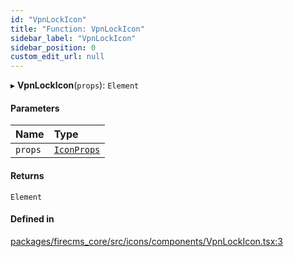 ```yaml
---
id: "VpnLockIcon"
title: "Function: VpnLockIcon"
sidebar_label: "VpnLockIcon"
sidebar_position: 0
custom_edit_url: null
---
```


▸ **VpnLockIcon**(`props`): `Element`

#### Parameters

| Name | Type |
| :------ | :------ |
| `props` | [`IconProps`](../types/IconProps.md) |

#### Returns

`Element`

#### Defined in

[packages/firecms_core/src/icons/components/VpnLockIcon.tsx:3](https://github.com/FireCMSco/firecms/blob/d45f3739/packages/firecms_core/src/icons/components/VpnLockIcon.tsx#L3)
